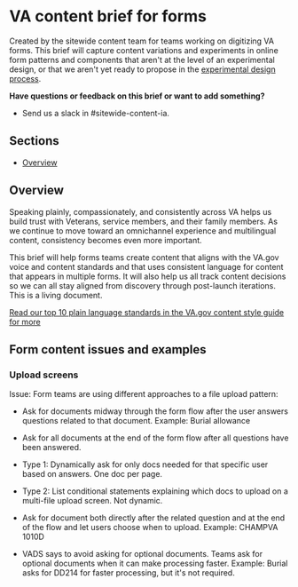 # VA content brief for forms

Created by the sitewide content team for teams working on digitizing VA forms. This brief will capture content variations and experiments in online form patterns and components that aren't at the level of an experimental design, or that we aren't yet ready to propose in the [experimental design process](https://design.va.gov/about/contributing-to-the-design-system/experimental-components-and-patterns).

**Have questions or feedback on this brief or want to add something?**
- Send us a slack in #sitewide-content-ia.

## Sections

- [Overview](#overview)

## Overview

Speaking plainly, compassionately, and consistently across VA helps us build trust with Veterans, service members, and their family members. As we continue to move toward an omnichannel experience and multilingual content, consistency becomes even more important.  

This brief will help forms teams create content that aligns with the VA.gov voice and content standards and that uses consistent language for content that appears in multiple forms. It will also help us all track content decisions so we can all stay aligned from discovery through post-launch iterations. This is a living document. 

[Read our top 10 plain language standards in the VA.gov content style guide for more](https://design.va.gov/content-style-guide/content-principles/plain-language)

## Form content issues and examples
### Upload screens
Issue: Form teams are using different approaches to a file upload pattern:
- Ask for documents midway through the form flow after the user answers questions related to that document. Example: Burial allowance
- Ask for all documents at the end of the form flow after all questions have been answered.
- Type 1: Dynamically ask for only docs needed for that specific user based on answers. One doc per page.
- Type 2: List conditional statements explaining which docs to upload on a multi-file upload screen. Not dynamic.
- Ask for document both directly after the related question and at the end of the flow and let users choose when to upload. Example: CHAMPVA 1010D

- VADS says to avoid asking for optional documents. Teams ask for optional documents when it can make processing faster. Example: Burial asks for DD214 for faster processing, but it's not required.
